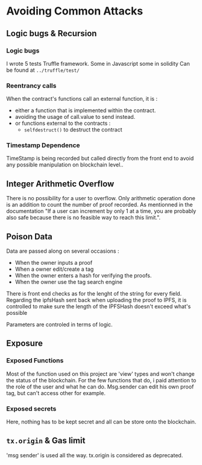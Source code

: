 # Avoiding Common Attacks

## Logic bugs & Recursion

### Logic bugs

I wrote 5 tests Truffle framework. 
Some in Javascript some in solidity
Can be found at  `../truffle/test/`

### Reentrancy calls 

When the contract's functions call an external function, it is : 

* either a function that is implemented within the contract. 
* avoiding the usage of call.value to send instead.  
* or functions external to the contracts : 
  * `selfdestruct()` to destruct the contract


### Timestamp Dependence
TimeStamp is being recorded but called directly from the front end to avoid any possible manipulation on blockchain level.. 

## Integer Arithmetic Overflow
There is no possibility for a user to overflow.
Only arithmetic operation done is an addition to count the number of proof recorded. As mentionned in the documentation "If a user can increment by only 1 at a time, you are probably also safe because there is no feasible way to reach this limit.".

## Poison Data

Data are passed along on several occasions : 
* When the owner inputs a proof
* When a owner edit/create a tag
* When the owner enters a hash for verifying the proofs. 
* When the owner use the tag search engine

There is front end checks as for the lenght of the string for every field. 
Regarding the ipfsHash sent back when uploading the proof to IPFS, it is controlled to make sure the length of the IPFSHash doesn't exceed what's possible 

Parameters are controled in terms of logic. 


## Exposure

### Exposed Functions
Most of the function used on this project are 'view' types and won't change the status of the blockchain.
For the few functions that do, i paid attention to the role of the user and what he can do. 
Msg.sender can edit his own proof tag, but can't access other for example. 

### Exposed secrets
Here, nothing has to be kept secret and all can be store onto the blockchain. 

## `tx.origin` & Gas limit
'msg sender' is used all the way. tx.origin is considered as deprecated.